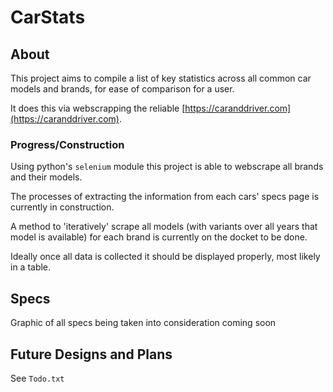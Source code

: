 # CarStats

## About

This project aims to compile a list of key statistics across all common car models and brands, for ease of comparison for a user.

It does this via webscrapping the reliable [https://caranddriver.com](https://caranddriver.com).

### Progress/Construction

Using python's `selenium` module this project is able to webscrape all brands and their models.

The processes of extracting the information from each cars' specs page is currently in construction.

A method to 'iteratively' scrape all models (with variants over all years that model is available) for each brand is currently on the docket to be done.

Ideally once all data is collected it should be displayed properly, most likely in a table.

## Specs

Graphic of all specs being taken into consideration coming soon

## Future Designs and Plans

See `Todo.txt`

